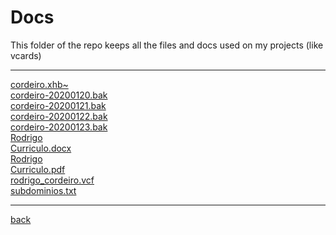 # Docs
This folder of the repo keeps all the files and docs used on my projects (like vcards)

---------------------------
[cordeiro.xhb~](cordeiro.xhb~)<br>
[cordeiro-20200120.bak](cordeiro-20200120.bak)<br>
[cordeiro-20200121.bak](cordeiro-20200121.bak)<br>
[cordeiro-20200122.bak](cordeiro-20200122.bak)<br>
[cordeiro-20200123.bak](cordeiro-20200123.bak)<br>
[Rodrigo](Rodrigo)<br>
[Curriculo.docx](Curriculo.docx)<br>
[Rodrigo](Rodrigo)<br>
[Curriculo.pdf](Curriculo.pdf)<br>
[rodrigo_cordeiro.vcf](rodrigo_cordeiro.vcf)<br>
[subdominios.txt](subdominios.txt)<br>

---------------------------

[back](../)
